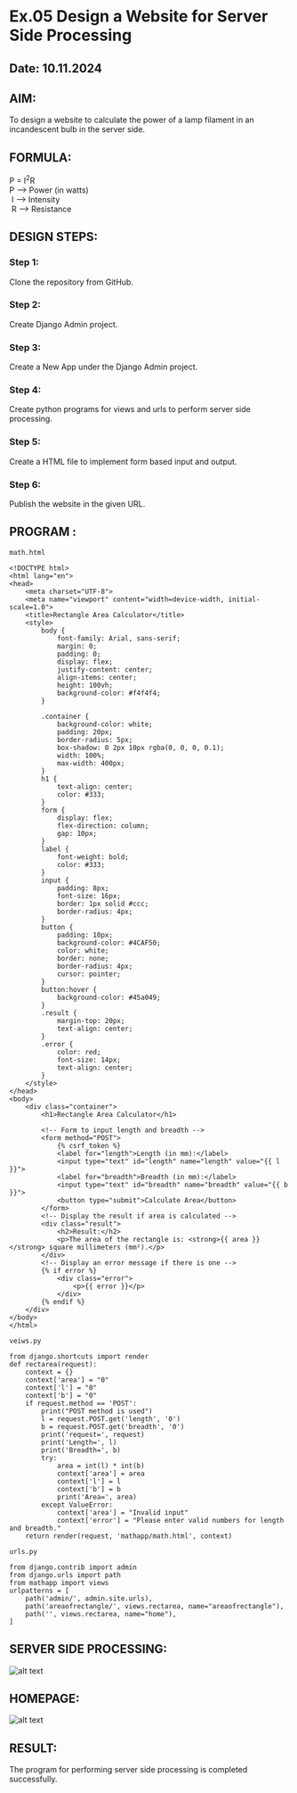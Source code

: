 # Ex.05 Design a Website for Server Side Processing
## Date: 10.11.2024

## AIM:
 To design a website to calculate the power of a lamp filament in an incandescent bulb in the server side. 


## FORMULA:
P = I<sup>2</sup>R
<br> P --> Power (in watts)
<br> I --> Intensity
<br> R --> Resistance

## DESIGN STEPS:

### Step 1:
Clone the repository from GitHub.

### Step 2:
Create Django Admin project.

### Step 3:
Create a New App under the Django Admin project.

### Step 4:
Create python programs for views and urls to perform server side processing.

### Step 5:
Create a HTML file to implement form based input and output.

### Step 6:
Publish the website in the given URL.

## PROGRAM :

```
math.html

<!DOCTYPE html>
<html lang="en">
<head>
    <meta charset="UTF-8">
    <meta name="viewport" content="width=device-width, initial-scale=1.0">
    <title>Rectangle Area Calculator</title>
    <style>
        body {
            font-family: Arial, sans-serif;
            margin: 0;
            padding: 0;
            display: flex;
            justify-content: center;
            align-items: center;
            height: 100vh;
            background-color: #f4f4f4;
        }

        .container {
            background-color: white;
            padding: 20px;
            border-radius: 5px;
            box-shadow: 0 2px 10px rgba(0, 0, 0, 0.1);
            width: 100%;
            max-width: 400px;
        }
        h1 {
            text-align: center;
            color: #333;
        }
        form {
            display: flex;
            flex-direction: column;
            gap: 10px;
        }
        label {
            font-weight: bold;
            color: #333;
        }
        input {
            padding: 8px;
            font-size: 16px;
            border: 1px solid #ccc;
            border-radius: 4px;
        }
        button {
            padding: 10px;
            background-color: #4CAF50;
            color: white;
            border: none;
            border-radius: 4px;
            cursor: pointer;
        }
        button:hover {
            background-color: #45a049;
        }
        .result {
            margin-top: 20px;
            text-align: center;
        }
        .error {
            color: red;
            font-size: 14px;
            text-align: center;
        }
    </style>
</head>
<body>
    <div class="container">
        <h1>Rectangle Area Calculator</h1>

        <!-- Form to input length and breadth -->
        <form method="POST">
            {% csrf_token %}
            <label for="length">Length (in mm):</label>
            <input type="text" id="length" name="length" value="{{ l }}">
            <label for="breadth">Breadth (in mm):</label>
            <input type="text" id="breadth" name="breadth" value="{{ b }}">
            <button type="submit">Calculate Area</button>
        </form>
        <!-- Display the result if area is calculated -->
        <div class="result">
            <h2>Result:</h2>
            <p>The area of the rectangle is: <strong>{{ area }}</strong> square millimeters (mm²).</p>
        </div>
        <!-- Display an error message if there is one -->
        {% if error %}
            <div class="error">
                <p>{{ error }}</p>
            </div>
        {% endif %}
    </div>
</body>
</html>

veiws.py

from django.shortcuts import render
def rectarea(request):  
    context = {}
    context['area'] = "0"
    context['l'] = "0"
    context['b'] = "0"
    if request.method == 'POST':
        print("POST method is used")
        l = request.POST.get('length', '0')
        b = request.POST.get('breadth', '0')
        print('request=', request)
        print('Length=', l)
        print('Breadth=', b)
        try:
            area = int(l) * int(b)
            context['area'] = area
            context['l'] = l
            context['b'] = b
            print('Area=', area)
        except ValueError:
            context['area'] = "Invalid input"
            context['error'] = "Please enter valid numbers for length and breadth."
    return render(request, 'mathapp/math.html', context)

urls.py

from django.contrib import admin
from django.urls import path
from mathapp import views
urlpatterns = [
    path('admin/', admin.site.urls),
    path('areaofrectangle/', views.rectarea, name="areaofrectangle"),
    path('', views.rectarea, name="home"), 
]

```
## SERVER SIDE PROCESSING:
![alt text](<Screenshot (46).png>)


## HOMEPAGE:

![alt text](<Screenshot (47).png>)

## RESULT:
The program for performing server side processing is completed successfully.
